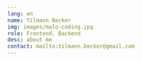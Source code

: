 ```yaml
---
lang: en
name: Tilmann Becker
img: images/malo-coding.jpg
role: Frontend, Backend
desc: about me
contact: mailto:tilmann.becker@gmail.com
---
```

